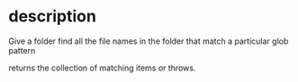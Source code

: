 # description

Give a folder find all the file names in the folder that 
match a particular glob pattern

returns the collection of matching items or throws.